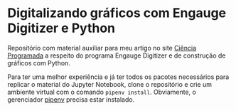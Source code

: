 # Digitalizando gráficos com Engauge Digitizer e Python

Repositório com material auxiliar para meu artigo no site [Ciência Programada](https://cienciaprogramada.com.br/2020/09/digitalizando-graficos-engauge-digitizer-python/) a respeito do programa Engauge Digitizer e de construção de gráficos com Python.

Para ter uma melhor experiência e já ter todos os pacotes necessários para replicar o material do Jupyter Notebook, clone o repositório e crie um ambiente virtual com o comando `pipenv install`. Obviamente, o gerenciador [pipenv](https://github.com/pypa/pipenv) precisa estar instalado.